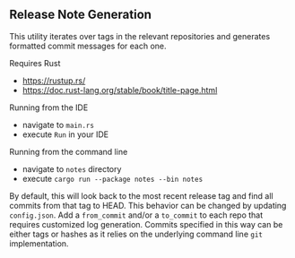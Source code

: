 ## Release Note Generation

This utility iterates over tags in the relevant repositories and generates 
formatted commit messages for each one.

Requires Rust
* https://rustup.rs/
* https://doc.rust-lang.org/stable/book/title-page.html

Running from the IDE
* navigate to `main.rs`
* execute `Run` in your IDE

Running from the command line
* navigate to `notes` directory
* execute `cargo run --package notes --bin notes`

By default, this will look back to the most recent release tag and 
find all commits from that tag to HEAD. This behavior can be changed
by updating `config.json`. Add a `from_commit` and/or a `to_commit` 
to each repo that requires customized log generation. Commits 
specified in this way can be either tags or hashes as it relies 
on the underlying command line `git` implementation.
